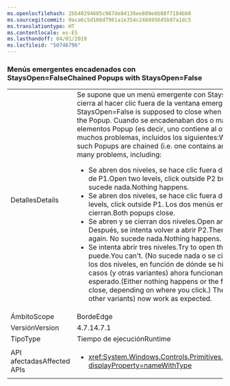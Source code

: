 ```yaml
---
ms.openlocfilehash: 2bb40294685c987de84138ee889e6b88f7184bb0
ms.sourcegitcommit: 0aca6c5d166d7961a1e354c248495645b97a1dc5
ms.translationtype: HT
ms.contentlocale: es-ES
ms.lasthandoff: 04/01/2019
ms.locfileid: "50746796"
---
```

### <a name="chained-popups-with-staysopenfalse"></a><span data-ttu-id="7f00a-101">Menús emergentes encadenados con StaysOpen=False</span><span class="sxs-lookup"><span data-stu-id="7f00a-101">Chained Popups with StaysOpen=False</span></span>

|   |   |
|---|---|
|<span data-ttu-id="7f00a-102">Detalles</span><span class="sxs-lookup"><span data-stu-id="7f00a-102">Details</span></span>|<span data-ttu-id="7f00a-103">Se supone que un menú emergente con StaysOpen=False se cierra al hacer clic fuera de la ventana emergente.</span><span class="sxs-lookup"><span data-stu-id="7f00a-103">A Popup with StaysOpen=False is supposed to close when you click outside the Popup.</span></span> <span data-ttu-id="7f00a-104">Cuando se encadenaban dos o más de estos elementos Popup (es decir, uno contiene al otro), se producían muchos problemas, incluidos los siguientes:</span><span class="sxs-lookup"><span data-stu-id="7f00a-104">When two or more such Popups are chained (i.e. one contains another), there were many problems, including:</span></span><ul><li><span data-ttu-id="7f00a-105">Se abren dos niveles, se hace clic fuera de P2 pero dentro de P1.</span><span class="sxs-lookup"><span data-stu-id="7f00a-105">Open two levels, click outside P2 but inside P1.</span></span>  <span data-ttu-id="7f00a-106">No sucede nada.</span><span class="sxs-lookup"><span data-stu-id="7f00a-106">Nothing happens.</span></span></li><li><span data-ttu-id="7f00a-107">Se abren dos niveles, se hace clic fuera de P1.</span><span class="sxs-lookup"><span data-stu-id="7f00a-107">Open two levels, click outside P1.</span></span>  <span data-ttu-id="7f00a-108">Los dos menús emergentes se cierran.</span><span class="sxs-lookup"><span data-stu-id="7f00a-108">Both popups close.</span></span></li><li><span data-ttu-id="7f00a-109">Se abren y se cierran dos niveles.</span><span class="sxs-lookup"><span data-stu-id="7f00a-109">Open and close two levels.</span></span>  <span data-ttu-id="7f00a-110">Después, se intenta volver a abrir P2.</span><span class="sxs-lookup"><span data-stu-id="7f00a-110">Then try to open P2 again.</span></span>  <span data-ttu-id="7f00a-111">No sucede nada.</span><span class="sxs-lookup"><span data-stu-id="7f00a-111">Nothing happens.</span></span></li><li><span data-ttu-id="7f00a-112">Se intenta abrir tres niveles.</span><span class="sxs-lookup"><span data-stu-id="7f00a-112">Try to open three levels.</span></span>  <span data-ttu-id="7f00a-113">No se puede.</span><span class="sxs-lookup"><span data-stu-id="7f00a-113">You can't.</span></span>  <span data-ttu-id="7f00a-114">(No sucede nada o se cierra el primero de los dos niveles, en función de dónde se hizo clic). Estos casos (y otras variantes) ahora funcionan según lo esperado.</span><span class="sxs-lookup"><span data-stu-id="7f00a-114">(Either nothing happens or the first two levels close, depending on where you click.) These cases (and other variants) now work as expected.</span></span></li></ul>|
|<span data-ttu-id="7f00a-115">Ámbito</span><span class="sxs-lookup"><span data-stu-id="7f00a-115">Scope</span></span>|<span data-ttu-id="7f00a-116">Borde</span><span class="sxs-lookup"><span data-stu-id="7f00a-116">Edge</span></span>|
|<span data-ttu-id="7f00a-117">Versión</span><span class="sxs-lookup"><span data-stu-id="7f00a-117">Version</span></span>|<span data-ttu-id="7f00a-118">4.7.1</span><span class="sxs-lookup"><span data-stu-id="7f00a-118">4.7.1</span></span>|
|<span data-ttu-id="7f00a-119">Tipo</span><span class="sxs-lookup"><span data-stu-id="7f00a-119">Type</span></span>|<span data-ttu-id="7f00a-120">Tiempo de ejecución</span><span class="sxs-lookup"><span data-stu-id="7f00a-120">Runtime</span></span>|
|<span data-ttu-id="7f00a-121">API afectadas</span><span class="sxs-lookup"><span data-stu-id="7f00a-121">Affected APIs</span></span>|<ul><li><xref:System.Windows.Controls.Primitives.Popup.StaysOpen?displayProperty=nameWithType></li></ul>|

